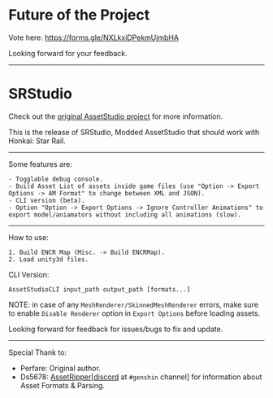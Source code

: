 # Future of the Project

Vote here: https://forms.gle/NXLkxiDPekmUjmbHA

Looking forward for your feedback.
_____________________________________________________________________________________________________________________________

# SRStudio
Check out the [original AssetStudio project](https://github.com/Perfare/AssetStudio) for more information.

This is the release of SRStudio, Modded AssetStudio that should work with Honkai: Star Rail.
_____________________________________________________________________________________________________________________________

Some features are:
```
- Togglable debug console.
- Build Asset List of assets inside game files (use "Option -> Export Options -> AM Format" to change between XML and JSON).
- CLI version (beta).
- Option "Option -> Export Options -> Ignore Controller Animations" to export model/aniamators without including all animations (slow).
```
_____________________________________________________________________________________________________________________________
How to use:

```
1. Build ENCR Map (Misc. -> Build ENCRMap).
2. Load unity3d files.
```

CLI Version:
```
AssetStudioCLI input_path output_path [formats...]
```

NOTE: in case of any `MeshRenderer/SkinnedMeshRenderer` errors, make sure to enable `Disable Renderer` option in `Export Options` before loading assets.

Looking forward for feedback for issues/bugs to fix and update.
_____________________________________________________________________________________________________________________________
Special Thank to:
- Perfare: Original author.
- Ds5678: [AssetRipper](https://github.com/AssetRipper/AssetRipper)[[discord](https://discord.gg/XqXa53W2Yh) at `#genshin` channel] for information about Asset Formats & Parsing.
